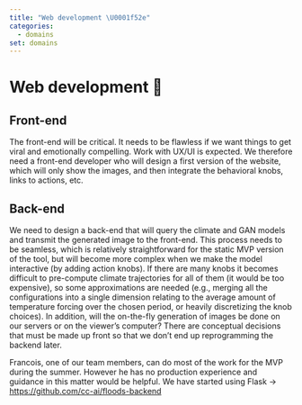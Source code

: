 ```yaml
---
title: "Web development \U0001f52e"
categories:
  - domains
set: domains
---
```


# Web development 🔮

## Front-end
The front-end will be critical. It needs to be flawless if we want things to get viral and emotionally compelling. Work with UX/UI is expected. We therefore need a front-end developer who will design a first version of the website, which will only show the images, and then integrate the behavioral knobs, links to actions, etc.

## Back-end

We need to design a back-end that will query the climate and GAN models and transmit the generated image to the front-end. This process needs to be seamless, which is relatively straightforward for the static MVP version of the tool, but will become more complex when we make the model interactive (by adding action knobs). If there are many knobs it becomes difficult to pre-compute climate trajectories for all of them (it would be too expensive), so some approximations are needed (e.g., merging all the configurations into a single dimension relating to the average amount of temperature forcing over the chosen period, or heavily discretizing the knob choices). In addition, will the on-the-fly generation of images be done on our servers or on the viewer’s computer? There are conceptual decisions that must be made up front so that we don’t end up reprogramming the backend later.

Francois, one of our team members, can do most of the work for the MVP during the summer. However he has no production experience and guidance in this matter would be helpful. We have started using Flask -> https://github.com/cc-ai/floods-backend
